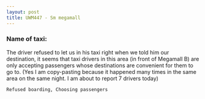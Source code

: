 ```yaml
---
layout: post
title: UWM447 - Sm megamall
---
```


### Name of taxi: 

The driver refused to let us in his taxi right when we told him our destination, it seems that taxi drivers in this area (in front of Megamall B) are only accepting passengers whose destinations are convenient for them to go to. (Yes I am copy-pasting because it happened many times in the same area on the same night. I am about to report 7 drivers today)

```Refused boarding, Choosing passengers```

